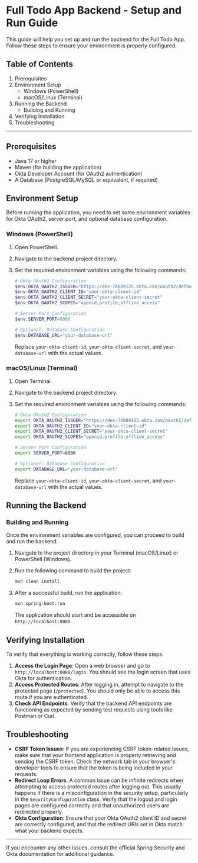 # Full Todo App Backend - Setup and Run Guide

This guide will help you set up and run the backend for the Full Todo App. Follow these steps to ensure your environment is properly configured.

## Table of Contents
1. Prerequisites
2. Environment Setup
   - Windows (PowerShell)
   - macOS/Linux (Terminal)
3. Running the Backend
   - Building and Running
4. Verifying Installation
5. Troubleshooting

---

## Prerequisites

- Java 17 or higher
- Maven (for building the application)
- Okta Developer Account (for OAuth2 authentication)
- A Database (PostgreSQL/MySQL or equivalent, if required)

## Environment Setup

Before running the application, you need to set some environment variables for Okta OAuth2, server port, and optional database configuration.

### Windows (PowerShell)

1. Open PowerShell.
2. Navigate to the backend project directory.
3. Set the required environment variables using the following commands:

   ```powershell
   # Okta OAuth2 Configuration
   $env:OKTA_OAUTH2_ISSUER="https://dev-74889125.okta.com/oauth2/default"
   $env:OKTA_OAUTH2_CLIENT_ID="your-okta-client-id"
   $env:OKTA_OAUTH2_CLIENT_SECRET="your-okta-client-secret"
   $env:OKTA_OAUTH2_SCOPES="openid,profile,offline_access"

   # Server Port Configuration
   $env:SERVER_PORT=8080

   # Optional: Database Configuration
   $env:DATABASE_URL="your-database-url"
   ```

   Replace `your-okta-client-id`, `your-okta-client-secret`, and `your-database-url` with the actual values.

### macOS/Linux (Terminal)

1. Open Terminal.
2. Navigate to the backend project directory.
3. Set the required environment variables using the following commands:

   ```bash
   # Okta OAuth2 Configuration
   export OKTA_OAUTH2_ISSUER="https://dev-74889125.okta.com/oauth2/default"
   export OKTA_OAUTH2_CLIENT_ID="your-okta-client-id"
   export OKTA_OAUTH2_CLIENT_SECRET="your-okta-client-secret"
   export OKTA_OAUTH2_SCOPES="openid,profile,offline_access"

   # Server Port Configuration
   export SERVER_PORT=8080

   # Optional: Database Configuration
   export DATABASE_URL="your-database-url"
   ```

   Replace `your-okta-client-id`, `your-okta-client-secret`, and `your-database-url` with the actual values.

## Running the Backend

### Building and Running

Once the environment variables are configured, you can proceed to build and run the backend.

1. Navigate to the project directory in your Terminal (macOS/Linux) or PowerShell (Windows).
2. Run the following command to build the project:

   ```bash
   mvn clean install
   ```

3. After a successful build, run the application:

   ```bash
   mvn spring-boot:run
   ```

   The application should start and be accessible on `http://localhost:8080`.

## Verifying Installation

To verify that everything is working correctly, follow these steps:

1. **Access the Login Page**: Open a web browser and go to `http://localhost:8080/login`. You should see the login screen that uses Okta for authentication.
2. **Access Protected Routes**: After logging in, attempt to navigate to the protected page (`/protected`). You should only be able to access this route if you are authenticated.
3. **Check API Endpoints**: Verify that the backend API endpoints are functioning as expected by sending test requests using tools like Postman or Curl.

## Troubleshooting

- **CSRF Token Issues**: If you are experiencing CSRF token-related issues, make sure that your frontend application is properly retrieving and sending the CSRF token. Check the network tab in your browser's developer tools to ensure that the token is being included in your requests.
- **Redirect Loop Errors**: A common issue can be infinite redirects when attempting to access protected routes after logging out. This usually happens if there is a misconfiguration in the security setup, particularly in the `SecurityConfiguration` class. Verify that the logout and login pages are configured correctly and that unauthorized users are redirected properly.
- **Okta Configuration**: Ensure that your Okta OAuth2 client ID and secret are correctly configured, and that the redirect URIs set in Okta match what your backend expects.

---

If you encounter any other issues, consult the official Spring Security and Okta documentation for additional guidance.